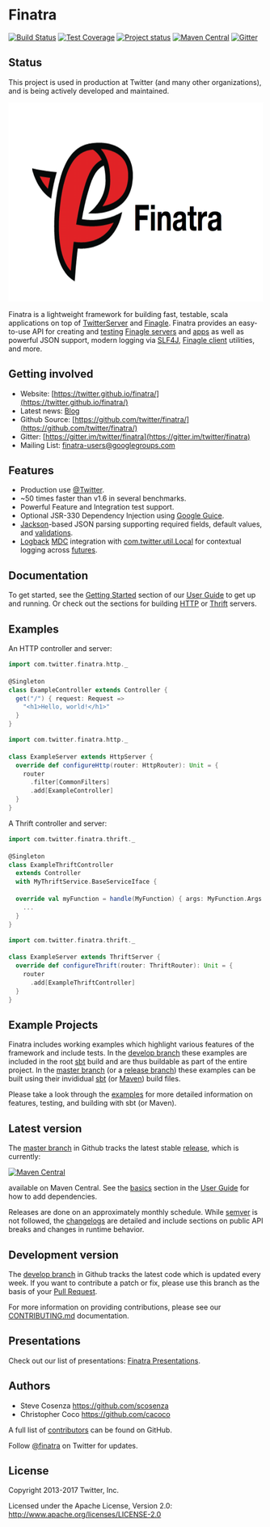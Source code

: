 # Finatra

[![Build Status](https://secure.travis-ci.org/twitter/finatra.png?branch=develop)](http://travis-ci.org/twitter/finatra?branch=develop)
[![Test Coverage](http://codecov.io/github/twitter/finatra/coverage.svg?branch=develop)](http://codecov.io/github/twitter/finatra?branch=develop)
[![Project status](https://img.shields.io/badge/status-active-brightgreen.svg)](#status)
[![Maven Central](https://maven-badges.herokuapp.com/maven-central/com.twitter/finatra-http_2.11/badge.svg)][maven-central]
[![Gitter](https://badges.gitter.im/Join%20Chat.svg)](https://gitter.im/twitter/finatra)

## Status

This project is used in production at Twitter (and many other organizations),
and is being actively developed and maintained.

<img src="./finatra_logo_text.png" title="Finatra Logo" alt="Finatra Logo" height=394 width=679/>

Finatra is a lightweight framework for building fast, testable, scala applications on top of [TwitterServer][twitter-server] and [Finagle][finagle]. Finatra provides an easy-to-use API for creating and [testing](http://twitter.github.io/finatra/user-guide/testing/) [Finagle servers](http://twitter.github.io/finagle/guide/Servers.html) and [apps](http://twitter.github.io/util/docs/#com.twitter.app.App) as well as powerful JSON support, modern logging via [SLF4J][slf4j], [Finagle client](http://twitter.github.io/finagle/guide/Clients.html) utilities, and more.


## Getting involved

* Website: [https://twitter.github.io/finatra/](https://twitter.github.io/finatra/)
* Latest news: [Blog](http://twitter.github.io/finatra/blog/archives/)
* Github Source: [https://github.com/twitter/finatra/](https://github.com/twitter/finatra/)
* Gitter: [https://gitter.im/twitter/finatra](https://gitter.im/twitter/finatra)
* Mailing List: [finatra-users@googlegroups.com](https://groups.google.com/forum/#!forum/finatra-users)


## Features

* Production use [@Twitter](https://twitter.com/).
* ~50 times faster than v1.6 in several benchmarks.
* Powerful Feature and Integration test support.
* Optional JSR-330 Dependency Injection using [Google Guice][guice].
* [Jackson][jackson]-based JSON parsing supporting required fields, default values, and [validations](http://twitter.github.io/finatra/user-guide/json/#validation-framework).
* [Logback][logback] [MDC][mdc] integration with [com.twitter.util.Local][local] for contextual logging across [futures](http://twitter.github.io/util/guide/util-cookbook/futures.html).

## Documentation

To get started, see the [Getting Started](http://twitter.github.io/finatra/user-guide/getting-started) section of our [User Guide](http://twitter.github.io/finatra/user-guide/) to get up and running. Or check out the sections for building [HTTP](http://twitter.github.io/finatra/user-guide/build-new-http-server/) or [Thrift](http://twitter.github.io/finatra/user-guide/build-new-thrift-server/) servers.

## Examples

An HTTP controller and server:

```scala
import com.twitter.finatra.http._

@Singleton
class ExampleController extends Controller {
  get("/") { request: Request =>
    "<h1>Hello, world!</h1>"
  }
}
```

```scala
import com.twitter.finatra.http._

class ExampleServer extends HttpServer {
  override def configureHttp(router: HttpRouter): Unit = {
    router
      .filter[CommonFilters]
      .add[ExampleController]
  }
}
```

A Thrift controller and server:

```scala
import com.twitter.finatra.thrift._

@Singleton
class ExampleThriftController 
  extends Controller
  with MyThriftService.BaseServiceIface {
  
  override val myFunction = handle(MyFunction) { args: MyFunction.Args =>
    ...
  }
}
```

```scala
import com.twitter.finatra.thrift._

class ExampleServer extends ThriftServer {
  override def configureThrift(router: ThriftRouter): Unit = {
    router
      .add[ExampleThriftController]
  }
}
```

## Example Projects

Finatra includes working examples which highlight various features of the framework and include tests. In the [develop branch](https://github.com/twitter/finatra/tree/develop/examples) these examples are included in the root [sbt](http://www.scala-sbt.org/) build and are thus buildable as part of the entire project. In the [master branch](https://github.com/twitter/finatra/tree/master/examples) (or a [release branch](https://github.com/twitter/finatra/tree/finatra-2.7.0/examples)) these examples can be built using their invididual [sbt](http://www.scala-sbt.org/) (or [Maven](http://maven.apache.org/)) build files.

Please take a look through the [examples](/examples) for more detailed information on features, testing, and building with sbt (or Maven).

## Latest version

The [master branch](https://github.com/twitter/finatra/tree/master) in Github tracks the latest stable [release](https://github.com/twitter/finatra/releases), which is currently:

[![Maven Central](https://maven-badges.herokuapp.com/maven-central/com.twitter/finatra-http_2.11/badge.svg)][maven-central]

available on Maven Central. See the [basics](http://twitter.github.io/finatra/user-guide/getting-started/#dependencies) section in the [User Guide][user-guide] for how to add dependencies.

Releases are done on an approximately monthly schedule. While
[semver](http://semver.org/) is not followed, the
[changelogs](CHANGELOG.md) are detailed and include sections on public API
breaks and changes in runtime behavior.

## Development version

The [develop branch](https://github.com/twitter/finatra/tree/develop) in Github tracks the latest code which is updated every week. If you want to contribute a patch or fix, please use this branch as the basis of your [Pull Request](https://help.github.com/articles/creating-a-pull-request/). 

For more information on providing contributions, please see our [CONTRIBUTING.md](/CONTRIBUTING.md) documentation.

## Presentations

Check out our list of presentations: [Finatra Presentations](http://twitter.github.io/finatra/presentations/).

## Authors

* Steve Cosenza <https://github.com/scosenza>
* Christopher Coco <https://github.com/cacoco>

A full list of [contributors](https://github.com/twitter/finatra/graphs/contributors?type=a) can be found on GitHub.

Follow [@finatra](http://twitter.com/finatra) on Twitter for updates.

## License

Copyright 2013-2017 Twitter, Inc.

Licensed under the Apache License, Version 2.0: http://www.apache.org/licenses/LICENSE-2.0

[twitter-server]: https://github.com/twitter/twitter-server
[finagle]: https://github.com/twitter/finagle
[util-app]: https://github.com/twitter/util/tree/master/util-app
[guice]: https://github.com/google/guice
[jackson]: https://github.com/FasterXML/jackson
[logback]: http://logback.qos.ch/
[slf4j]: http://www.slf4j.org/manual.html
[local]: https://github.com/twitter/util/blob/master/util-core/src/main/scala/com/twitter/util/Local.scala
[mdc]: http://logback.qos.ch/manual/mdc.html
[maven-central]: http://search.maven.org/#search%7Cga%7C1%7Cg%3A%22com.twitter%22%20AND%20%28a%3A%22finatra-http_2.11%22%20OR%20a%3A%22finatra-thrift_2.11%22%29
[user-guide]: http://twitter.github.io/finatra/user-guide/
